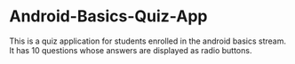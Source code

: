 # Android-Basics-Quiz-App
This is a quiz application for students enrolled in the android basics stream. It has 10 questions whose answers are displayed as radio buttons. 
